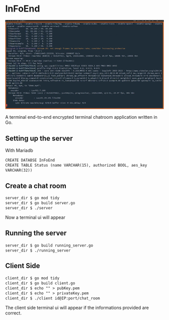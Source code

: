 # InFoEnd

![Alt Text](demo.gif)

A terminal end-to-end encrypted terminal chatroom application written in Go. 

## Setting up the server

With Mariadb

```
CREATE DATABSE InFoEnd
CREATE TABLE Status (name VARCHAR(15), authorized BOOL, aes_key VARCHAR(32))
```

## Create a chat room

```
server_dir $ go mod tidy
server_dir $ go build server.go
server_dir $ ./server
```

Now a terminal ui will appear

## Running the server

```
server_dir $ go build running_server.go
server_dir $ ./running_server
```

## Client Side

```
client_dir $ go mod tidy
client_dir $ go build client.go
client_dir $ echo "" > pubKey.pem
client_dir $ echo "" > privateKey.pem
client_dir $ ./client id@IP:port/chat_room
```

The client side terminal ui will appear if the informations provided are correct.


